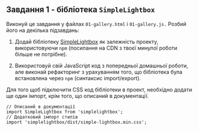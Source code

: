

## Завдання 1 - бібліотека ```SimpleLightbox```

Виконуй це завдання у файлах ```01-gallery.html``` і ```01-gallery.js.``` Розбий його на декілька підзавдань:

   1. Додай бібліотеку [SimpleLightbox](https://simplelightbox.com/) як залежність проекту, використовуючи ```npm``` (посилання на CDN з твоєї минулої роботи більше не потрібне).
  
   2. Використовуй свій JavaScript код з попередньої домашньої роботи, але виконай рефакторинг з урахуванням того, що бібліотека була встановлена через ```npm``` (синтаксис import/export). 
  
  Для того щоб підключити CSS код бібліотеки в проект, необхідно додати ще один імпорт, крім того, що описаний в документації.


``` 
// Описаний в документації
import SimpleLightbox from 'simplelightbox';
// Додатковий імпорт стилів
import 'simplelightbox/dist/simple-lightbox.min.css';
```
